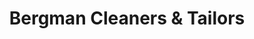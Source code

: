 ---
title: "Bergman Cleaners & Tailors"
url: /annapolis/bergman-cleaners-and-tailors/
shop: laundry
---